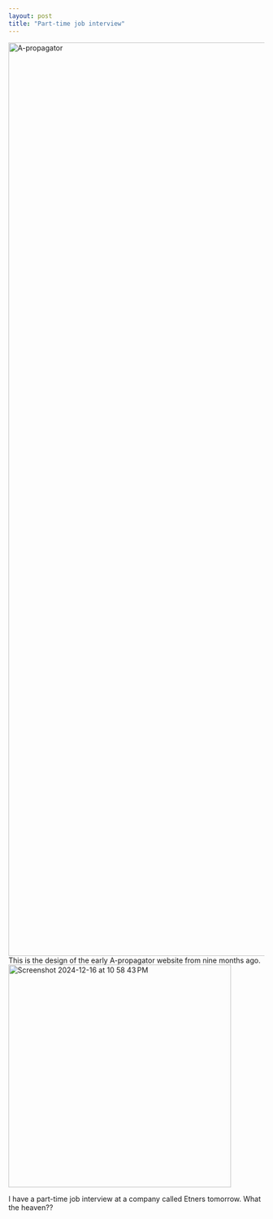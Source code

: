 ```yaml
---
layout: post
title: "Part-time job interview"
---
```



<img width="1796" alt="A-propagator" src="https://github.com/user-attachments/assets/6bd13b5e-f95f-4624-b8fc-8f43531aa029" />

<div class="l">
This is the design of the early A-propagator website from nine months ago.
</div>




<div class="mid">
  
  <img width="438" alt="Screenshot 2024-12-16 at 10 58 43 PM" src="https://github.com/user-attachments/assets/35303d94-29e7-4323-a454-27c247e93449" class="img-top"/>
  
</div>

I have a part-time job interview at a company called Etners tomorrow.
What the heaven??
